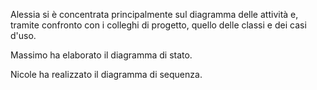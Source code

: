 Alessia si è concentrata principalmente sul diagramma delle attività e, tramite confronto con i colleghi di progetto, quello delle classi e dei casi d'uso.

Massimo ha elaborato il diagramma di stato.

Nicole ha realizzato il diagramma di sequenza.
